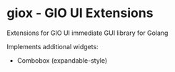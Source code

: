 # giox - GIO UI Extensions

Extensions for GIO UI immediate GUI library for Golang

Implements additional widgets:
* Combobox (expandable-style)
